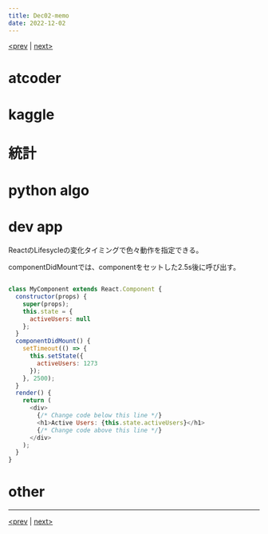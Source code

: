 ```yaml
---
title: Dec02-memo 
date: 2022-12-02 
---
```


[<prev](https://idekworks.github.io/TechnicalMemo/2022/12/01/Dec01.html) | [next>](https://idekworks.github.io/TechnicalMemo/2022/12/03/Dec03.html) 

# atcoder

# kaggle

# 統計

# python algo

# dev app
ReactのLifesycleの変化タイミングで色々動作を指定できる。

componentDidMountでは、componentをセットした2.5s後に呼び出す。
```javascript

class MyComponent extends React.Component {
  constructor(props) {
    super(props);
    this.state = {
      activeUsers: null
    };
  }
  componentDidMount() {
    setTimeout(() => {
      this.setState({
        activeUsers: 1273
      });
    }, 2500);
  }
  render() {
    return (
      <div>
        {/* Change code below this line */}
        <h1>Active Users: {this.state.activeUsers}</h1>
        {/* Change code above this line */}
      </div>
    );
  }
}
```

# other

***

[<prev](https://idekworks.github.io/TechnicalMemo/2022/12/01/Dec01.html) | [next>](https://idekworks.github.io/TechnicalMemo/2022/12/03/Dec03.html)

